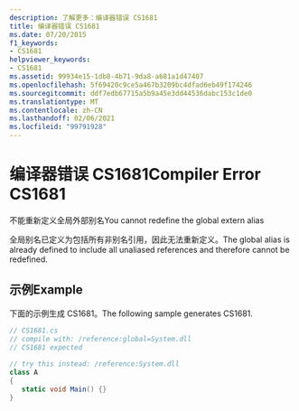 ```yaml
---
description: 了解更多：编译器错误 CS1681
title: 编译器错误 CS1681
ms.date: 07/20/2015
f1_keywords:
- CS1681
helpviewer_keywords:
- CS1681
ms.assetid: 99934e15-1db8-4b71-9da8-a681a1d47407
ms.openlocfilehash: 5f69420c9ce5a467b3209bc4dfad6eb49f174246
ms.sourcegitcommit: ddf7edb67715a5b9a45e3dd44536dabc153c1de0
ms.translationtype: MT
ms.contentlocale: zh-CN
ms.lasthandoff: 02/06/2021
ms.locfileid: "99791928"
---
```

# <a name="compiler-error-cs1681"></a><span data-ttu-id="051d1-103">编译器错误 CS1681</span><span class="sxs-lookup"><span data-stu-id="051d1-103">Compiler Error CS1681</span></span>

<span data-ttu-id="051d1-104">不能重新定义全局外部别名</span><span class="sxs-lookup"><span data-stu-id="051d1-104">You cannot redefine the global extern alias</span></span>  
  
 <span data-ttu-id="051d1-105">全局别名已定义为包括所有非别名引用，因此无法重新定义。</span><span class="sxs-lookup"><span data-stu-id="051d1-105">The global alias is already defined to include all unaliased references and therefore cannot be redefined.</span></span>  
  
## <a name="example"></a><span data-ttu-id="051d1-106">示例</span><span class="sxs-lookup"><span data-stu-id="051d1-106">Example</span></span>  

 <span data-ttu-id="051d1-107">下面的示例生成 CS1681。</span><span class="sxs-lookup"><span data-stu-id="051d1-107">The following sample generates CS1681.</span></span>  
  
```csharp  
// CS1681.cs  
// compile with: /reference:global=System.dll  
// CS1681 expected  
  
// try this instead: /reference:System.dll  
class A  
{  
   static void Main() {}  
}  
```
